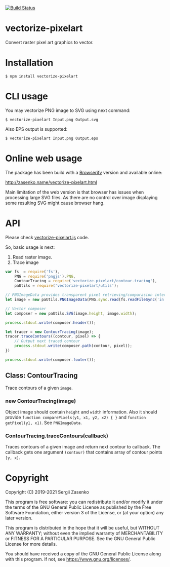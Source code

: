 [![Build Status](https://travis-ci.com/und3f/vectorize-pixelart.svg?branch=master)](https://travis-ci.com/und3f/vectorize-pixelart)

vectorize-pixelart
==================

Convert raster pixel art graphics to vector.

# Installation

    $ npm install vectorize-pixelart

# CLI usage

You may vectorize PNG image to SVG using next command:

    $ vectorize-pixelart Input.png Output.svg

Also EPS output is supported:

    $ vectorize-pixelart Input.png Output.eps

# Online web usage

The package has been build with a [Browserify](browserify.org) version and
available online:

http://zasenko.name/vectorize-pixelart.html

Main limitation of the web version is that browser has issues when processing
large SVG files. As there are no control over image displaying some resulting
SVG might cause browser hang.

# API

Please check [vectorize-pixelart.js](vectorize-pixelart.js) code.

So, basic usage is next:

1. Read raster image.
2. Trace image

```js
var fs  = require('fs'),
    PNG = require('pngjs').PNG,
    ContourTracing = require('vectorize-pixelart/contour-tracing'),
    paUtils = require('vectorize-pixelart/utils');

// PNGImageData provides transparent pixel retrieving/comparasion interface
let image = new paUtils.PNGImageData(PNG.sync.read(fs.readFileSync('in.png')));

// Vector composer
let composer = new paUtils.SVG(image.height, image.width);

process.stdout.write(composer.header());

let tracer = new ContourTracing(image);
tracer.traceContours((contour, pixel) => {
    // Output next traced contour
    process.stdout.write(composer.path(contour, pixel));
})

process.stdout.write(composer.footer());
```

## Class: ContourTracing

Trace contours of a given `image`.

### new ContourTracing(image)

Object image should contain `height` and `width` information. Also it should
provide `function comparePixels(y1, x1, y2, x2) { }` and `function getPixel(y1,
x1)`. See `PNGImageData`.

### ContourTracing.traceContours(callback)
Traces contours of a given image and return next contour to callback. The
callback gets one argument `(contour)` that contains array of contour points 
`[y, x]`.

# Copyright

Copyright (C) 2019-2021 Sergii Zasenko

This program is free software: you can redistribute it and/or modify
it under the terms of the GNU General Public License as published by
the Free Software Foundation, either version 3 of the License, or
(at your option) any later version.

This program is distributed in the hope that it will be useful,
but WITHOUT ANY WARRANTY; without even the implied warranty of
MERCHANTABILITY or FITNESS FOR A PARTICULAR PURPOSE.  See the
GNU General Public License for more details.

You should have received a copy of the GNU General Public License
along with this program.  If not, see <https://www.gnu.org/licenses/>.
